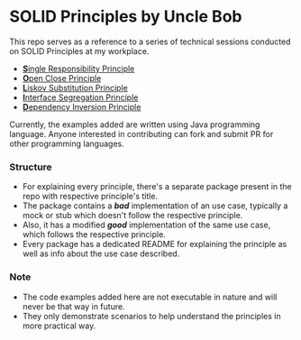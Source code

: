 # SOLID Principles by Uncle Bob

This repo serves as a reference to a series of technical sessions conducted on SOLID Principles
at my workplace. 

- [**S**ingle Responsibility Principle](https://github.com/iamporus/SolidPrinciples/tree/master/solid/src/main/java/com/prush/a_single_responsibility)
- [**O**pen Close Principle](https://github.com/iamporus/SolidPrinciples/tree/master/solid/src/main/java/com/prush/b_open_close)
- [**L**iskov Substitution Principle](https://github.com/iamporus/SolidPrinciples/tree/master/solid/src/main/java/com/prush/c_liskov_substitution)
- [**I**nterface Segregation Principle](https://github.com/iamporus/SolidPrinciples/tree/master/solid/src/main/java/com/prush/d_interface_segregation)
- [**D**ependency Inversion Principle](https://github.com/iamporus/SolidPrinciples/tree/master/solid/src/main/java/com/prush/e_dependency_inversion)

Currently, the examples added are written using Java programming language. 
Anyone interested in contributing can fork and submit PR for other programming languages.

### Structure

- For explaining every principle, there's a separate package present in the repo with respective principle's title.
- The package contains a **_bad_** implementation of an use case, typically a mock or stub which doesn't follow the respective principle.
- Also, it has a modified **_good_** implementation of the same use case, which follows the respective principle.
- Every package has a dedicated README for explaining the principle as well as info about the use case described. 

### Note

- The code examples added here are not executable in nature and will never be that way in future.
- They only demonstrate scenarios to help understand the principles in more practical way.
